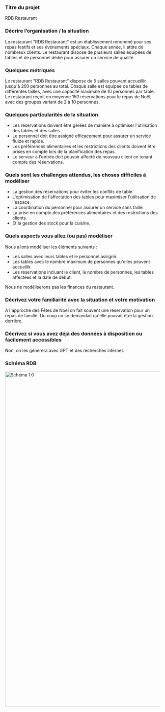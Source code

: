 ### Titre du projet
RDB Restaurant

### Décrire l’organisation / la situation
Le restaurant "RDB Restaurant" est un établissement renommé pour ses repas festifs et ses événements spéciaux. Chaque année, il attire de nombreux clients. Le restaurant dispose de plusieurs salles équipées de tables et de personnel dédié pour assurer un service de qualité.

### Quelques métriques
Le restaurant "RDB Restaurant" dispose de 5 salles pouvant accueillir jusqu'à 200 personnes au total. Chaque salle est équipée de tables de différentes tailles, avec une capacité maximale de 10 personnes par table. Le restaurant reçoit en moyenne 150 réservations pour le repas de Noël, avec des groupes variant de 2 à 10 personnes.

### Quelques particularités de la situation
- Les réservations doivent être gérées de manière à optimiser l'utilisation des tables et des salles.
- Le personnel doit être assigné efficacement pour assurer un service fluide et rapide.
- Les préférences alimentaires et les restrictions des clients doivent être prises en compte lors de la planification des repas.
- Le serveur a l'entrée doit pouvoir affecté de nouveau client en tenant compte des réservations.

### Quels sont les challenges attendus, les choses difficiles à modéliser
- La gestion des réservations pour éviter les conflits de table.
- L'optimisation de l'affectation des tables pour maximiser l'utilisation de l'espace.
- La coordination du personnel pour assurer un service sans faille.
- La prise en compte des préférences alimentaires et des restrictions des clients.
- Et la gestion des stock pour la cuisine.

### Quels aspects vous allez (ou pas) modéliser
Nous allons modéliser les éléments suivants :
- Les salles avec leurs tables et le personnel assigné.
- Les tables avec le nombre maximum de personnes qu'elles peuvent accueillir.
- Les réservations incluant le client, le nombre de personnes, les tables affectées et la date de début.

Nous ne modéliserons pas les finances du restaurant.

### Décrivez votre familiarité avec la situation et votre motivation
A l'approche des Fêtes de Noël on fait souvent une réservation pour un repas de famille. Du coup on se demandait qu'elle pouvait être la gestion derrière.

### Décrivez si vous avez déjà des données à disposition ou facilement accessibles
Non, on les génèrera avec GPT et des recherches internet.


### Schéma RDB
<img width="1087" alt="Schema 1 0" src="https://github.com/user-attachments/assets/88d81653-335f-417a-8bca-6761fae3c311" />

